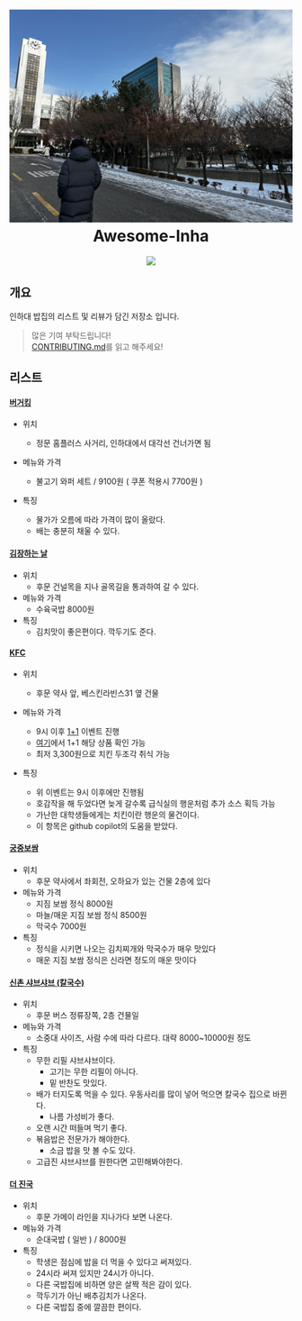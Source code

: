 <h1 align="center">
    <img width="700" src="/awesome-inha.jpg" />
    <br> Awesome-Inha
</h1>


<p align="center">
 <a href="https://hits.seeyoufarm.com"><img src="https://hits.seeyoufarm.com/api/count/incr/badge.svg?url=https%3A%2F%2Fgithub.com%2Fhcgcut%2Fawesome-inha&count_bg=%2379C83D&title_bg=%23555555&icon=&icon_color=%23E7E7E7&title=hits&edge_flat=false"/></a>
</p>

## 개요
인하대 밥집의 리스트 및 리뷰가 담긴 저장소 입니다. 

> 많은 기여 부탁드립니다! \
[CONTRIBUTING.md](https://github.com/hcgcut/awesome-inha/blob/main/CONTRIBUTING.md)를 읽고 해주세요!


## 리스트

#### [버거킹](https://m.place.naver.com/restaurant/1908054114/home)

- 위치 
  - 정문 홈플러스 사거리, 인하대에서 대각선 건너가면 됨
  
- 메뉴와 가격
  - 불고기 와퍼 세트 / 9100원 ( 쿠폰 적용시 7700원 )
- 특징
  - 물가가 오름에 따라 가격이 많이 올랐다.
  - 배는 충분히 채울 수 있다.

#### [김장하는 날](https://map.naver.com/v5/entry/place/1848211782?lng=126.6565599&lat=37.4516037&placePath=%2Fhome)

- 위치
  - 후문 건널목을 지나 골목길을 통과하여 갈 수 있다.
- 메뉴와 가격
  - 수육국밥 8000원
- 특징
  - 김치맛이 좋은편이다. 깍두기도 준다.

#### [KFC](https://naver.me/xgaZ08Ab)

- 위치
  - 후문 약사 앞, 베스킨라빈스31 옆 건물

- 메뉴와 가격
  - 9시 이후 [1+1](https://www.kfckorea.com/promotion/promotionList/detail/19) 이벤트 진행
  - [여기](https://www.kfckorea.com/delivery/chicken)에서 1+1 해당 상품 확인 가능
  - 최저 3,300원으로 치킨 두조각 취식 가능
- 특징
  - 위 이벤트는 9시 이후에만 진행됨
  - 호감작을 해 두었다면 늦게 갈수록 급식실의 행운처럼 추가 소스 획득 가능
  - 가난한 대학생들에게는 치킨이란 행운의 물건이다.
  - 이 항목은 github copilot의 도움을 받았다.

#### [궁중보쌈](https://map.naver.com/v5/search/%EA%B6%81%EC%A4%91%EB%B3%B4%EC%8C%88%20%EC%9D%B8%ED%95%98%EB%8C%80/place/623497804?c=15.32,0,0,2,dh&isCorrectAnswer=true)

 - 위치
   - 후문 약사에서 좌회전, 오하요가 있는 건물 2층에 있다
 - 메뉴와 가격
   - 지짐 보쌈 정식 8000원
   - 마늘/매운 지짐 보쌈 정식 8500원
   - 막국수 7000원
 - 특징
   - 정식을 시키면 나오는 김치찌개와 막국수가 매우 맛있다
   - 매운 지짐 보쌈 정식은 신라면 정도의 매운 맛이다
   
   
#### [신촌 샤브샤브 (칼국수)](https://map.naver.com/v5/entry/place/209263656?p=2_Cqtj6NNVi632IWulWJ1A,-99.77,25.68,80,Float&c=15,0,0,0,dh)

- 위치
    - 후문 버스 정류장쪽, 2층 건물일
- 메뉴와 가격
    - 소중대 사이즈, 사람 수에 따라 다르다. 대략 8000~10000원 정도
- 특징 
    - 무한 리필 샤브샤브이다. 
        - 고기는 무한 리필이 아니다.
        - 밑 반찬도 맛있다.
    - 배가 터지도록 먹을 수 있다. 우동사리를 많이 넣어 먹으면 칼국수 집으로 바뀐다.
        - 나름 가성비가 좋다.
    - 오랜 시간 떠들며 먹기 좋다.
    - 볶음밥은 전문가가 해야한다. 
        - 소금 밥을 맛 볼 수도 있다. 
    - 고급진 샤브샤브를 원한다면 고민해봐야한다.

#### [더 진국](https://map.naver.com/v5/entry/place/1016328905?lng=126.6565205757139&lat=37.45183787732205&placePath=%2Fhome&entry=plt&c=15,0,0,0,dh)

- 위치
    - 후문 가메이 라인을 지나가다 보면 나온다.
- 메뉴와 가격
    - 순대국밥 ( 일반 ) / 8000원
- 특징
    - 학생은 점심에 밥을 더 먹을 수 있다고 써져있다.
    - 24시라 써져 있지만 24시가 아니다.
    - 다른 국밥집에 비하면 양은 살짝 적은 감이 있다. 
    - 깍두기가 아닌 배추김치가 나온다.
    - 다른 국밥집 중에 깔끔한 편이다.
